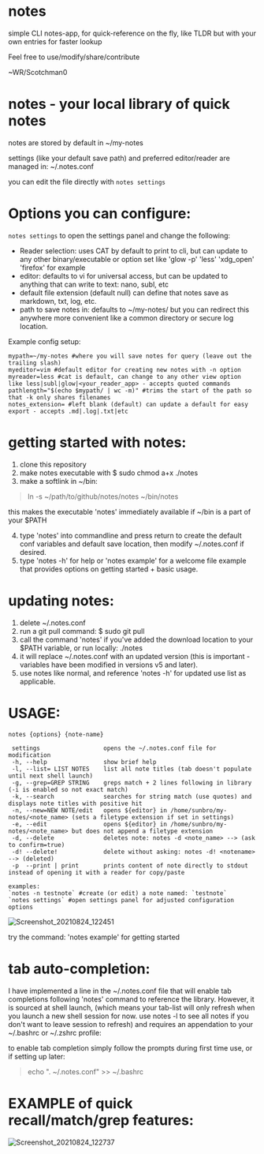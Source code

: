 # notes
simple CLI notes-app, for quick-reference on the fly, like TLDR but with your own entries for faster lookup

Feel free to use/modify/share/contribute

~WR/Scotchman0

# notes - your local library of quick notes
 
notes are stored by default in ~/my-notes 

settings (like your default save path) and preferred editor/reader are managed in: ~/.notes.conf

you can edit the file directly with `notes settings`

# Options you can configure:
`notes settings` to open the settings panel and change the following:
- Reader selection: uses CAT by default to print to cli, but can update to any other binary/executable or option set like 'glow -p' 'less' 'xdg_open' 'firefox' for example
- editor: defaults to vi for universal access, but can be updated to anything that can write to text: nano, subl, etc
- default file extension (default null) can define that notes save as markdown, txt, log, etc. 
- path to save notes in: defaults to ~/my-notes/ but you can redirect this anywhere more convenient like a common directory or secure log location.

Example config setup:
~~~
mypath=~/my-notes #where you will save notes for query (leave out the trailing slash)
myeditor=vim #default editor for creating new notes with -n option
myreader=less #cat is default, can change to any other view option like less|subl|glow|<your_reader_app> - accepts quoted commands
pathlength="$(echo $mypath/ | wc -m)" #trims the start of the path so that -k only shares filenames
notes_extension= #left blank (default) can update a default for easy export - accepts .md|.log|.txt|etc
~~~


# getting started with notes: 
1. clone this repository
2. make notes executable with $ sudo chmod a+x ./notes
3. make a softlink in ~/bin:
> ln -s ~/path/to/github/notes/notes ~/bin/notes

this makes the executable 'notes' immediately available if ~/bin is a part of your $PATH

4. type 'notes' into commandline and press return to create the default conf variables and default save location, then modify ~/.notes.conf if desired. 
5. type 'notes -h' for help or 'notes example' for a welcome file example that provides options on getting started + basic usage.

# updating notes:
1. delete ~/.notes.conf
2. run a git pull command: $ sudo git pull
3. call the command 'notes' if you've added the download location to your $PATH variable, or run locally: ./notes
4. it will replace ~/.notes.conf with an updated version (this is important -variables have been modified in versions v5 and later).
5. use notes like normal, and reference 'notes -h' for updated use list as applicable.

# USAGE:

`notes {options} {note-name}`


~~~
 settings                  opens the ~/.notes.conf file for modification
 -h, --help                show brief help
 -l, --list= LIST NOTES    list all note titles (tab doesn't populate until next shell launch)
 -g, --grep=GREP STRING    greps match + 2 lines following in library (-i is enabled so not exact match)
 -k, --search              searches for string match (use quotes) and displays note titles with positive hit
 -n, --new=NEW NOTE/edit   opens ${editor} in /home/sunbro/my-notes/<note_name> (sets a filetype extension if set in settings)
 -e, --edit                opens ${editor} in /home/sunbro/my-notes/<note_name> but does not append a filetype extension
 -d, --delete              deletes note: notes -d <note_name> --> (ask to confirm=true)
 -d! --delete!             delete without asking: notes -d! <notename>  --> (deleted)
 -p  --print | print       prints content of note directly to stdout instead of opening it with a reader for copy/paste

examples: 
`notes -n testnote` #create (or edit) a note named: `testnote`
`notes settings` #open settings panel for adjusted configuration options

~~~
 
 ![Screenshot_20210824_122451](https://user-images.githubusercontent.com/35974491/130654524-59f26288-1fba-44a8-b461-162695795020.png)
 

try the command: 'notes example' for getting started



# tab auto-completion:

I have implemented a line in the ~/.notes.conf file that will enable tab completions following 'notes' command to reference the library. 
However, it is sourced at shell launch, (which means your tab-list will only refresh when you launch a new shell session for now. use notes -l to see all notes if you don't want to leave session to refresh) and requires an appendation to your ~/.bashrc or ~/.zshrc profile:

to enable tab completion simply follow the prompts during first time use, or if setting up later:

> echo ". ~/.notes.conf" >> ~/.bashrc
 
 
 # EXAMPLE of quick recall/match/grep features:
 
![Screenshot_20210824_122737](https://user-images.githubusercontent.com/35974491/130654683-d4eb0a44-6300-4509-9d38-e08c88211d09.png)
